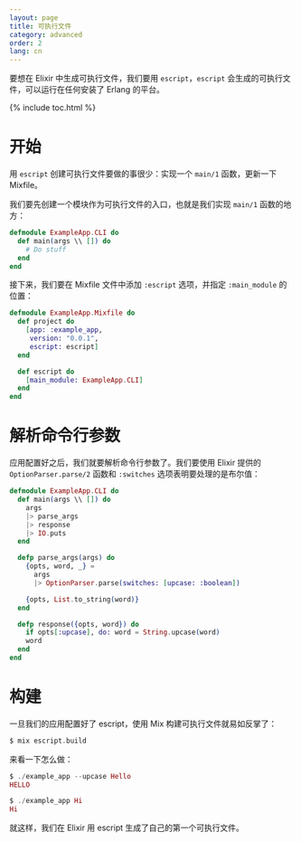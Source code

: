 ```yaml
---
layout: page
title: 可执行文件
category: advanced
order: 2
lang: cn
---
```


要想在 Elixir 中生成可执行文件，我们要用 `escript`，`escript` 会生成的可执行文件，可以运行在任何安装了 Erlang 的平台。

{% include toc.html %}

# 开始
用 `escript` 创建可执行文件要做的事很少：实现一个 `main/1` 函数，更新一下 Mixfile。

我们要先创建一个模块作为可执行文件的入口，也就是我们实现 `main/1` 函数的地方：

```elixir
defmodule ExampleApp.CLI do
  def main(args \\ []) do
    # Do stuff
  end
end
```

接下来，我们要在 Mixfile 文件中添加 `:escript` 选项，并指定 `:main_module` 的位置：

```elixir
defmodule ExampleApp.Mixfile do
  def project do
    [app: :example_app,
     version: "0.0.1",
     escript: escript]
  end

  def escript do
    [main_module: ExampleApp.CLI]
  end
end
```

# 解析命令行参数
应用配置好之后，我们就要解析命令行参数了。我们要使用 Elixir 提供的 `OptionParser.parse/2` 函数和 `:switches` 选项表明要处理的是布尔值：

```elixir
defmodule ExampleApp.CLI do
  def main(args \\ []) do
    args
    |> parse_args
    |> response
    |> IO.puts
  end

  defp parse_args(args) do
    {opts, word, _} =
      args
      |> OptionParser.parse(switches: [upcase: :boolean])

    {opts, List.to_string(word)}
  end

  defp response({opts, word}) do
    if opts[:upcase], do: word = String.upcase(word)
    word
  end
end
```

# 构建
一旦我们的应用配置好了 escript，使用 Mix 构建可执行文件就易如反掌了：

```elixir
$ mix escript.build
```

来看一下怎么做：

```elixir
$ ./example_app --upcase Hello
HELLO

$ ./example_app Hi
Hi
```

就这样，我们在 Elixir 用 escript 生成了自己的第一个可执行文件。
